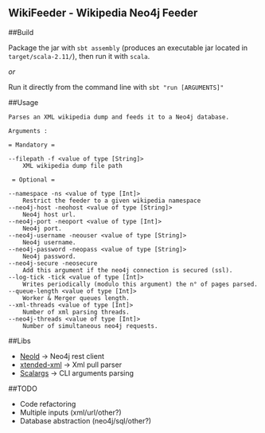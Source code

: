 WikiFeeder - Wikipedia Neo4j Feeder
-----------------------------

##Build

Package the jar with `sbt assembly` (produces an executable jar located in `target/scala-2.11/`), then run it with `scala`.

*or*

Run it directly from the command line with `sbt "run [ARGUMENTS]"`

##Usage

```
Parses an XML wikipedia dump and feeds it to a Neo4j database.

Arguments :

= Mandatory =

--filepath -f <value of type [String]>
	XML wikipedia dump file path

 = Optional =

--namespace -ns <value of type [Int]>
	Restrict the feeder to a given wikipedia namespace
--neo4j-host -neohost <value of type [String]>
	Neo4j host url.
--neo4j-port -neoport <value of type [Int]>
	Neo4j port.
--neo4j-username -neouser <value of type [String]>
	Neo4j username.
--neo4j-password -neopass <value of type [String]>
	Neo4j password.
--neo4j-secure -neosecure
	Add this argument if the neo4j connection is secured (ssl).
--log-tick -tick <value of type [Int]>
	Writes periodically (modulo this argument) the n° of pages parsed.
--queue-length <value of type [Int]>
	Worker & Merger queues length.
--xml-threads <value of type [Int]>
	Number of xml parsing threads.
--neo4j-threads <value of type [Int]>
	Number of simultaneous neo4j requests.
```

##Libs

- [Neold](https://github.com/elbywan/neold) -> Neo4j rest client
- [xtended-xml](https://github.com/elbywan/xtended-xml) -> Xml pull parser
- [Scalargs](https://github.com/elbywan/Scalargs) -> CLI arguments parsing

##TODO

- Code refactoring
- Multiple inputs (xml/url/other?)
- Database abstraction (neo4j/sql/other?)
